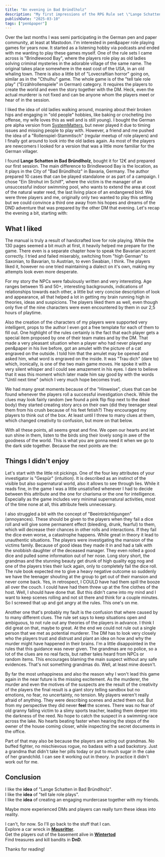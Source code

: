 ```yaml
---
title: "An evening in Bad Bründlholz"
description: "My first impressions of the RPG Rule set \"Lange Schatten in Bad Bründlholz\". No review but some gut feelings after playing it for a session."
publishDate: "2025-03-10"
tags: ["pen&paper"]
---
```


Over the last months I was semi participating in the German pen and paper community, at least at Mastodon.
I'm interested in pen&paper role playing games for years now.
It started as a listening hobby via podcasts and ended with me wanting to play these games myself.
One of the rule sets I came across is "Brindlewood Bay", where the players role play as old ladies solving criminal mysteries in the adorable village of the same name.
The original takes place somewhere in the east cost of the USA, in an old whaling town.
There is also a little bit of "Lovecraftian horror" going on, similar as in the "Cthulhu" game.
The whole game is of the "tell tale role play" ("Erzählrollenspiele" in German) category.
It requires the players to create the world and even the story together with the DM.
Heck, even the actual murderer is not fixed and can be anyone whom the players meet or hear of in the session.

I liked the idea of old ladies walking around, moaning about their broken hips and engaging in "old people" hobbies, like baking or crocheting (no offense, my wife loves this as well and is still young).
I bought the German pre alpha version from [SystemMatters](https://www.system-matters.de/), but never played it due to timing issues and missing people to play with.
However, a friend and me pushed the idea of a "Rollenspiel-Stammtisch" (regular meetup of role players) and I finally got around to look into the old ladies again.
As most of the players are newcomers I looked for a version that was a little more familiar for the German villager.

I found **Lange Schatten in Bad Bründlholz**, bought it for 12€ and prepared our first session.
The main difference to Brindlewood Bay is the location, as it plays in the City of "Bad Bründlholz" in Bavaria, Germany.
The author prepared 10 cases that can be played standalone or as part of a campaign.
I chose "Ein Strohut im Schilf", where the victim is the manager of an unsuccessful indoor swimming pool, who wants to extend the area at cost of the natural water reed, the last living place of an endangered bird.
We were three players and me, originally only two wanted to play this setting but we could convince a third one away from his hopes and dreams of the DND adventure that was prepared by the other DM that evening.
Let's recap the evening a bit, starting with:

## What I liked
The manual is truly a result of handcrafted love for role playing.
While the 130 pages seemed a bit much at first, it heavily helped me prepare for the game.
There even is a separate chapter how to speak the Bavarian accent correctly.
I tried and failed miserably, switching from "high German" to Saxonian, to Bavarian, to Austrian, to even Swabian, I think.
The players liked it, however no one tried maintaining a dialect on it's own, making my attempts look even more desperate.

For my story the NPCs were fabulously written and very interesting.
Age ranges between 15 and 50+, interesting backgrounds, indications of relationships towards each other, a little but very concise description of look and appearance, all that helped a lot in getting my brain running high in theories, ideas and suspicions.
The players liked them as well, even though only five of the nine characters were even encountered by them in our 2,5 hours of playtime.

Also the creation of the characters of my players were supported very intelligent, props to the author I even got a free template for each of them to fill out.
One highlight of the rules certainly is the fact that each player gets a special item proposed by one of their team mates and by the DM.
That made a very pleasant situation when a player who had never played any pen&paper in his live before, got an amulet with the picture of a cat engraved on the outside.
I told him that the amulet may be opened and asked him, what word is engraved on the inside.
It was "Trau dich" (dare to) which, ironically, is one of the two main game moves. He spoke it with a very silent whisper and I could see amazement in his eyes.
I dare to believe that it was this moment which later made him say good by with the words "Until next time" (which I very much hope becomes true).

We had many great moments because of the "Hinweise", clues that can be found whenever the players roll a successful investigation check.
While the clues may look fairly random (we found a pink flip flop next to the dead body) they started creating story arcs on their own (did they teenager steal them from his crush because of his feet fetish?)
They encouraged my players to think out of the box.
At least until I threw to many clues at them, which changed creativity to confusion, but more on that below.

With all these points, all seems great and fine.
We open our hearts and let sun shine in them, listen to the birds sing their lovely song in awe of the goodness of the world.
This is what you are gonna need it when we go to the dark side together.
Because the next points are the:

## Things I didn't enjoy
Let's start with the little nit pickings.
One of the four key attributes of your investigator is "Gespür" (intuition).
It is described as an instinct of the visible but also supernatural world, also it allows to see through lies.
While it reads fine, in the game I was a little unsatisfied whenever I had to decide between this attribute and the one for charisma or the one for intelligence.
Especially as the game includes very minimal supernatural activities, most of the time none at all, this attribute feels unnecessary.

I also struggled a bit with the concept of "Beeinträchtigungen" (annoyances).
These should be given to the players when they fail a dice roll and will give some permanent effect (bleeding, drunk, fearful) to them, which will decrease their chances in other rolls and interactions.
If they fail the dice even worse, a catastrophe happens.
While great in theory it lead to unauthentic situations.
The players were investigating the mansion of the victims family.
Because of good ideas they made it in and had a talk with the snobbish daughter of the deceased manager.
They even rolled a good dice and pulled some information out of her nose.
Long story short, the grandmas and the stunning beauty get drunk of high quality egg nog and one of the players tries their luck again, only to completely fail the dice roll.
The rule book expected me to give a heavy negative outcome so suddenly we have the teenager shouting at the group to get out of their mansion and never come back.
Yes, in retrospect, I COULD have had them spill the booze all over the couch.
I could have had them threw up at the fine clothes of the host.
Well, I should have done that.
But this didn't came into my mind and I want to keep scenes rolling and not sit there and think for a couple minutes.
So I screwed that up and got angry at the rules.
This one's on me.

Another one that's probably my fault is the confusion that where caused by to many different clues.
The rule set says to keep situations open and ambiguous, to not rule out any theories of the players in advance.
I think I did great on that, maybe to great.
At the end we could not rule out a single person that we met as potential murderer.
The DM has to look very closely who the players trust and distrust and plant an idea on how and why the murder might have happened in their brains.
I'm a little disappointed in the rules that this guidance was never given.
The grandmas are no police, so a lot of the clues are no real facts, but rather tales heard from NPCs or random items.
This encourages blaming the main suspect without any safe evidences.
That's not something grandmas do.
Well, at least mine doesn't.

By far the most unhappiness and also the reason why I won't lead this game again in the near future is the missing excitement.
As the murderer, the murder and even the motives of the suspects are the result of the creativity of the players the final result is a giant story telling sandbox but no emotions, no fear, no uncertainty, no tension.
My players weren't really afraid of anything.
They were describing scenes and acted them out.
But from my perspective they did never **feel** the scenes.
There was no fear of old granny falling victim to a slimy sports teacher, leading them deeper into the darkness of the reed.
No hope to catch the suspect in a swimming race across the lake.
No hearts beating faster when hearing the steps of the owner of the house coming closer, while inspecting the secret documents in the office.

Part of that may also be because the players are acting out grandmas.
No buffed fighter, no  mischievous rogue, no badass with a sad backstory.
Just a grandma that didn't take her pills today or put to much sugar in the cake of her grandchild.
I can see it working out in theory.
In practice it didn't work out for me.

## Conclusion
I like the **idea** of "Lange Schatten in Bad Bründlholz".<br>
I like the **idea** of "tell tale role plays".<br>
I like the **idea** of creating an engaging murdercase together with my friends.

Maybe more experienced DMs and players can really turn these ideas into reality.

I can't, for now.
So I'll go back to the stuff that I can.<br>
Explore a car wreck in [**Mausritter**](https://www.system-matters.de/shop/mausritter/).<br>
Get the players out of the basement alive in [**Wintertod**](https://gazerpress.at/index.php?option=com_j2store&view=products&task=view&id=39&Itemid=137&lang=en)<br>
Find treasures and kill bandits in **DnD**.

Thanks for reading!
